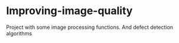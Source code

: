 # Improving-image-quality
Project with some image processing functions. And defect detection algorithms
